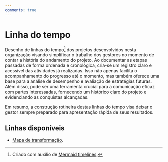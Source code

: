 ```yaml
---
comments: true
---
```


# Linha do tempo

Desenho de linhas do tempo[^1] dos projetos desenvolvidos nesta organização visando simplificar o trabalho dos gestores no momento de contar a história do andamento do projeto.
Ao documentar as etapas passadas de forma ordenada e cronológica, cria-se um registro claro e acessível das atividades já realizadas.
Isso não apenas facilita o acompanhamento do progresso até o momento, mas também oferece uma base para a análise de desempenho e avaliação de estratégias futuras.
Além disso, pode ser uma ferramenta crucial para a comunicação eficaz com partes interessadas, fornecendo um histórico claro do projeto e evidenciando as conquistas alcançadas.

Em resumo, a construção rotineira destas linhas do tempo visa deixar o gestor sempre preparado para apresentação rápida de seus resultados.

## Linhas disponíveis

- [Mapa de transformação](../linha_do_tempo/mapa_transformacao).

[^1]: Criado com auxílio de [Mermaid timelines](https://mermaid.js.org/syntax/timeline.html).
